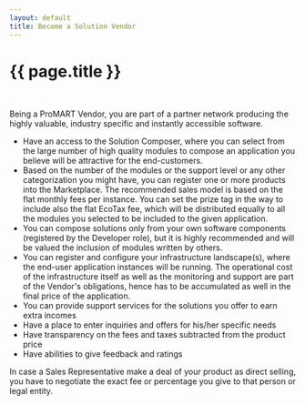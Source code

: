 ```yaml
---
layout: default
title: Become a Solution Vendor
---
```


{{ page.title }}
===

<br>

Being a ProMART Vendor, you are part of a partner network producing the highly valuable, industry specific and instantly accessible software.

* Have an access to the Solution Composer, where you can select from the large number of high quality modules to compose an application you believe will be attractive for the end-customers.
* Based on the number of the modules or the support level or any other categorization you might have, you can register one or more products into the Marketplace. The recommended sales model is based on the flat monthly fees per instance. You can set the prize tag in the way to include also the flat EcoTax fee, which will be distributed equally to all the modules you selected to be included to the given application.
* You can compose solutions only from your own software components (registered by the Developer role), but it is highly recommended and will be valued the inclusion of modules written by others.
* You can register and configure your infrastructure landscape(s), where the end-user application instances will be running. The operational cost of the infrastructure itself as well as the monitoring and support are part of the Vendor's obligations, hence has to be accumulated as well in the final price of the application.
* You can provide support services for the solutions you offer to earn extra incomes
* Have a place to enter inquiries and offers for his/her specific needs
* Have transparency on the fees and taxes subtracted from the product price
* Have abilities to give feedback and ratings

In case a Sales Representative make a deal of your product as direct selling, you have to negotiate the exact fee or percentage you give to that person or legal entity.

<br>